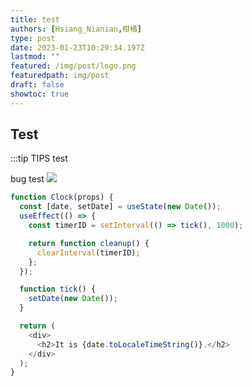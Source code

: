 ```yaml
---
title: test
authors: [Hsiang_Nianian,柑橘]
type: post
date: 2023-01-23T10:29:34.197Z
lastmod: ""
featured: /img/post/logo.png
featuredpath: img/post
draft: false
showtoc: true
---
```

## Test

:::tip TIPS test

bug test
![](/img/post/logo.png)

```js
function Clock(props) {
  const [date, setDate] = useState(new Date());
  useEffect(() => {
    const timerID = setInterval(() => tick(), 1000);

    return function cleanup() {
      clearInterval(timerID);
    };
  });

  function tick() {
    setDate(new Date());
  }

  return (
    <div>
      <h2>It is {date.toLocaleTimeString()}.</h2>
    </div>
  );
}
```
